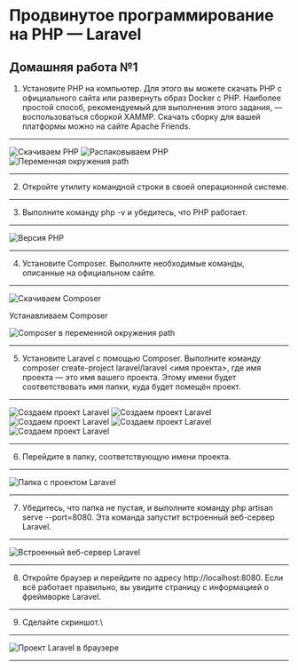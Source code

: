 # Продвинутое программирование на PHP — Laravel
## Домашняя работа №1

1. Установите PHP на компьютер. Для этого вы можете скачать PHP с официального сайта или развернуть образ Docker с PHP. Наиболее простой способ, рекомендуемый для выполнения этого задания, — воспользоваться сборкой XAMMP. Скачать сборку для вашей платформы можно на сайте Apache Friends.
---
![Скачиваем PHP](./1_PHP_download.png "Скачиваем PHP")
![Распаковываем PHP](./2_PHP_unpack.png "Распаковываем PHP")
![Переменная окружения path](./3_PHP_Path.png "Переменная окружения path")

---
2. Откройте утилиту командной строки в своей операционной системе.
---
3. Выполните команду php -v и убедитесь, что PHP работает.
---
![Версия PHP](./4_PHP_version.png "Версия PHP")

---
4. Установите Composer. Выполните необходимые команды, описанные на официальном сайте.
---
![Скачиваем Composer](./5_Composer_download.png "Скачиваем Composer")

Устанавливаем Composer

![Composer в переменной окружения path](./6_Composer_path.png "Composer в переменной окружения path")

---
5. Установите Laravel с помощью Composer. Выполните команду composer create-project laravel/laravel <имя проекта>, где имя проекта — это имя вашего проекта. Этому имени будет соответствовать имя папки, куда будет помещён проект.
---
![Создаем проект Laravel](./7_1_Create_laravel_project.png "Создаем проект Laravel")
![Создаем проект Laravel](./7_2_Create_laravel_project.png "Создаем проект Laravel")
![Создаем проект Laravel](./7_3_Create_laravel_project.png "Создаем проект Laravel")
![Создаем проект Laravel](./7_4_Create_laravel_project.png "Создаем проект Laravel")
![Создаем проект Laravel](./7_5_Create_laravel_project.png "Создаем проект Laravel")

---
6. Перейдите в папку, соответствующую имени проекта.
---
![Папка с проектом Laravel](./8_laravel_dir.png "Папка с проектом Laravel")

---
7. Убедитесь, что папка не пустая, и выполните команду php artisan serve --port=8080. Эта команда запустит встроенный веб-сервер Laravel.
---
![Встроенный веб-сервер Laravel](./9_server_start.png "Встроенный веб-сервер Laravel")

---
8. Откройте браузер и перейдите по адресу http://localhost:8080. Если всё работает правильно, вы увидите страницу с информацией о фреймворке Laravel.
---
9. Сделайте скриншот.\
---
![Проект Laravel в браузере](./10_started_laravel.png "Проект Laravel в браузере")

---